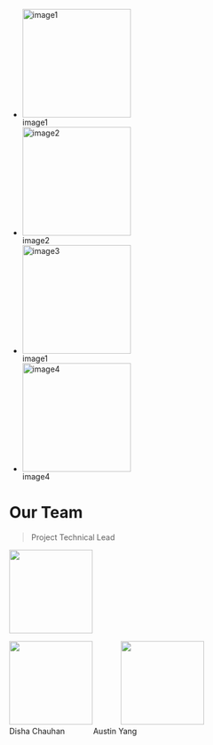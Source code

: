 
<ul class="list-unstyled list-inline text-center">
  <li>
    <img src="https://bi-stem-away.github.io/shiny_app_dev/Logo.png" alt= "image1" width="195" height="195">
    <figcaption>image1</figcaption>
  </li>
  <li>
    <img src="https://bi-stem-away.github.io/shiny_app_dev/Logo.png" alt= "image2" width="195" height="195">
    <figcaption>image2</figcaption>
  </li>
  <li>
    <img src="https://bi-stem-away.github.io/shiny_app_dev/Logo.png" alt= "image3" width="195" height="195">
    <figcaption>image1</figcaption>
  </li>
  <li>
    <img src="https://bi-stem-away.github.io/shiny_app_dev/Logo.png" alt= "image4" width="195" height="195">
    <figcaption>image4</figcaption>
  </li>
</ul>




# Our Team

> Project Technical Lead

<p float="left">
  <img src="https://bi-stem-away.github.io/shiny_app_dev/Logo.png" Caption="Member Name" width="150" />
</p>

<p float="left">
  <img src="https://bi-stem-away.github.io/shiny_app_dev/Logo.png" width="150" /> &nbsp; &nbsp; &nbsp; &nbsp; &nbsp; &nbsp; 
  <img src="https://bi-stem-away.github.io/shiny_app_dev/Logo.png" width="150" /> <br>
  Disha Chauhan  &nbsp; &nbsp; &nbsp; &nbsp; &nbsp; &nbsp; Austin Yang 
</p>


